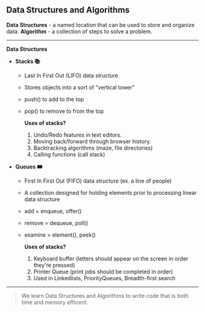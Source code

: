 ## Data Structures and Algorithms

**Data Structures** - a named location that can be used to store and organize data.
**Algorithm** - a collection of steps to solve a problem.

---

**Data Structures**

- **Stacks 📚**

  - Last In First Out (LIFO) data structure.
  - Stores objects into a sort of "vertical tower"
  - push() to add to the top
  - pop() to remove to from the top

    **Uses of stacks?**

    1. Undo/Redo features in text editors.
    2. Moving back/forward through browser history.
    3. Backtracking algorithms (maze, file directories)
    4. Calling functions (call stack)

- **Queues 🎟️**

  - First In First Out (FIFO) data structure (ex. a line of people)
  - A collection designed for holding elements prior to processing linear data structure
  - add = enqueue, offer()
  - remove = dequeue, poll()
  - examine = element(), peek()

    **Uses of stacks?**

    1. Keyboard buffer (letters should appear on the screen in order they're pressed)
    2. Printer Queue (print jobs should be completed in order)
    3. Used in Linkedlists, PriorityQueues, Breadth-first search

---

> We learn Data Structures and Algorithms to write code that is both time and memory efficent.
